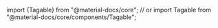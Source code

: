 import {Tagable} from "@material-docs/core";
// or
import Tagable from "@material-docs/core/components/Tagable";